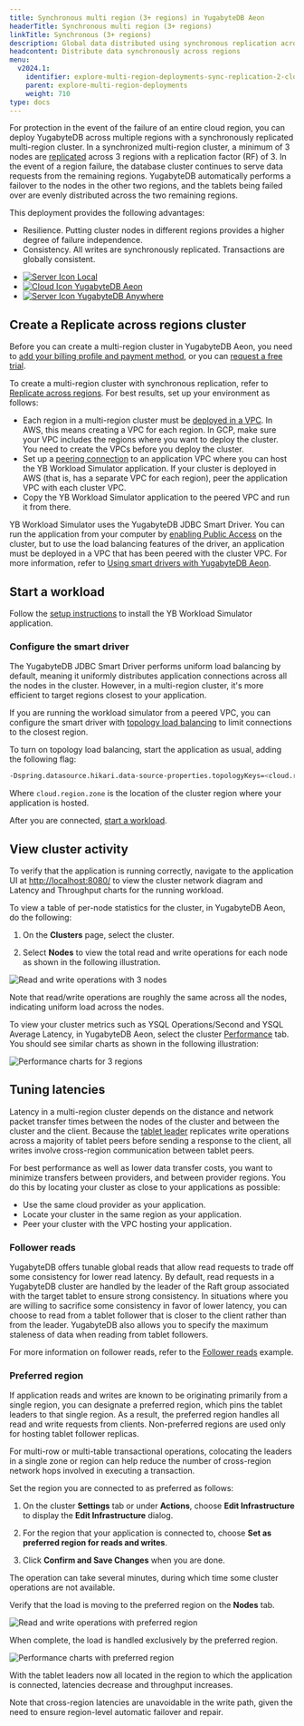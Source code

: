 ```yaml
---
title: Synchronous multi region (3+ regions) in YugabyteDB Aeon
headerTitle: Synchronous multi region (3+ regions)
linkTitle: Synchronous (3+ regions)
description: Global data distributed using synchronous replication across regions using YugabyteDB Aeon.
headcontent: Distribute data synchronously across regions
menu:
  v2024.1:
    identifier: explore-multi-region-deployments-sync-replication-2-cloud
    parent: explore-multi-region-deployments
    weight: 710
type: docs
---
```


For protection in the event of the failure of an entire cloud region, you can deploy YugabyteDB across multiple regions with a synchronously replicated multi-region cluster. In a synchronized multi-region cluster, a minimum of 3 nodes are [replicated](../../../architecture/docdb-replication/replication/) across 3 regions with a replication factor (RF) of 3. In the event of a region failure, the database cluster continues to serve data requests from the remaining regions. YugabyteDB automatically performs a failover to the nodes in the other two regions, and the tablets being failed over are evenly distributed across the two remaining regions.

This deployment provides the following advantages:

- Resilience. Putting cluster nodes in different regions provides a higher degree of failure independence.
- Consistency. All writes are synchronously replicated. Transactions are globally consistent.

<ul class="nav nav-tabs-alt nav-tabs-yb">
  <li>
    <a href="../synchronous-replication-ysql/" class="nav-link">
      <img src="/icons/database.svg" alt="Server Icon">
      Local
    </a>
  </li>
  <li>
    <a href="../synchronous-replication-cloud/" class="nav-link active">
      <img src="/icons/cloud.svg" alt="Cloud Icon">
      YugabyteDB Aeon
    </a>
  </li>
  <li>
    <a href="../synchronous-replication-yba/" class="nav-link">
      <img src="/icons/server.svg" alt="Server Icon">
      YugabyteDB Anywhere
    </a>
  </li>
</ul>

## Create a Replicate across regions cluster

Before you can create a multi-region cluster in YugabyteDB Aeon, you need to [add your billing profile and payment method](../../../yugabyte-cloud/cloud-admin/cloud-billing-profile/), or you can [request a free trial](../../../yugabyte-cloud/managed-freetrial/).

To create a multi-region cluster with synchronous replication, refer to [Replicate across regions](../../../yugabyte-cloud/cloud-basics/create-clusters/create-clusters-multisync/). For best results, set up your environment as follows:

- Each region in a multi-region cluster must be [deployed in a VPC](../../../yugabyte-cloud/cloud-basics/cloud-vpcs/cloud-add-vpc/). In AWS, this means creating a VPC for each region. In GCP, make sure your VPC includes the regions where you want to deploy the cluster. You need to create the VPCs before you deploy the cluster.
- Set up a [peering connection](../../../yugabyte-cloud/cloud-basics/cloud-vpcs/cloud-add-peering/) to an application VPC where you can host the YB Workload Simulator application. If your cluster is deployed in AWS (that is, has a separate VPC for each region), peer the application VPC with each cluster VPC.
- Copy the YB Workload Simulator application to the peered VPC and run it from there.

YB Workload Simulator uses the YugabyteDB JDBC Smart Driver. You can run the application from your computer by [enabling Public Access](/stable/yugabyte-cloud/cloud-secure-clusters/add-connections/#enabling-public-access) on the cluster, but to use the load balancing features of the driver, an application must be deployed in a VPC that has been peered with the cluster VPC. For more information, refer to [Using smart drivers with YugabyteDB Aeon](/stable/drivers-orms/smart-drivers/#using-smart-drivers-with-yugabytedb-aeon).

## Start a workload

Follow the [setup instructions](../../#set-up-yb-workload-simulator) to install the YB Workload Simulator application.

### Configure the smart driver

The YugabyteDB JDBC Smart Driver performs uniform load balancing by default, meaning it uniformly distributes application connections across all the nodes in the cluster. However, in a multi-region cluster, it's more efficient to target regions closest to your application.

If you are running the workload simulator from a peered VPC, you can configure the smart driver with [topology load balancing](/stable/drivers-orms/smart-drivers/#topology-aware-load-balancing) to limit connections to the closest region.

To turn on topology load balancing, start the application as usual, adding the following flag:

```sh
-Dspring.datasource.hikari.data-source-properties.topologyKeys=<cloud.region.zone>
```

Where `cloud.region.zone` is the location of the cluster region where your application is hosted.

After you are connected, [start a workload](../../#start-a-read-and-write-workload).

## View cluster activity

To verify that the application is running correctly, navigate to the application UI at <http://localhost:8080/> to view the cluster network diagram and Latency and Throughput charts for the running workload.

To view a table of per-node statistics for the cluster, in YugabyteDB Aeon, do the following:

1. On the **Clusters** page, select the cluster.

1. Select **Nodes** to view the total read and write operations for each node as shown in the following illustration.

![Read and write operations with 3 nodes](/images/ce/multisync-managed-nodes.png)

Note that read/write operations are roughly the same across all the nodes, indicating uniform load across the nodes.

To view your cluster metrics such as YSQL Operations/Second and YSQL Average Latency, in YugabyteDB Aeon, select the cluster [Performance](../../../yugabyte-cloud/cloud-monitor/overview/#performance-metrics) tab. You should see similar charts as shown in the following illustration:

![Performance charts for 3 regions](/images/ce/multisync-managed-charts.png)

## Tuning latencies

Latency in a multi-region cluster depends on the distance and network packet transfer times between the nodes of the cluster and between the cluster and the client. Because the [tablet leader](../../../architecture/key-concepts/#tablet-leader) replicates write operations across a majority of tablet peers before sending a response to the client, all writes involve cross-region communication between tablet peers.

For best performance as well as lower data transfer costs, you want to minimize transfers between providers, and between provider regions. You do this by locating your cluster as close to your applications as possible:

- Use the same cloud provider as your application.
- Locate your cluster in the same region as your application.
- Peer your cluster with the VPC hosting your application.

### Follower reads

YugabyteDB offers tunable global reads that allow read requests to trade off some consistency for lower read latency. By default, read requests in a YugabyteDB cluster are handled by the leader of the Raft group associated with the target tablet to ensure strong consistency. In situations where you are willing to sacrifice some consistency in favor of lower latency, you can choose to read from a tablet follower that is closer to the client rather than from the leader. YugabyteDB also allows you to specify the maximum staleness of data when reading from tablet followers.

For more information on follower reads, refer to the [Follower reads](../../going-beyond-sql/follower-reads-ysql/) example.

### Preferred region

If application reads and writes are known to be originating primarily from a single region, you can designate a preferred region, which pins the tablet leaders to that single region. As a result, the preferred region handles all read and write requests from clients. Non-preferred regions are used only for hosting tablet follower replicas.

For multi-row or multi-table transactional operations, colocating the leaders in a single zone or region can help reduce the number of cross-region network hops involved in executing a transaction.

Set the region you are connected to as preferred as follows:

1. On the cluster **Settings** tab or under **Actions**, choose **Edit Infrastructure** to display the **Edit Infrastructure** dialog.

1. For the region that your application is connected to, choose **Set as preferred region for reads and writes**.

1. Click **Confirm and Save Changes** when you are done.

The operation can take several minutes, during which time some cluster operations are not available.

Verify that the load is moving to the preferred region on the **Nodes** tab.

![Read and write operations with preferred region](/images/ce/multisync-managed-nodes-preferred.png)

When complete, the load is handled exclusively by the preferred region.

![Performance charts with preferred region](/images/ce/multisync-managed-charts-preferred.png)

With the tablet leaders now all located in the region to which the application is connected, latencies decrease and throughput increases.

Note that cross-region latencies are unavoidable in the write path, given the need to ensure region-level automatic failover and repair.
